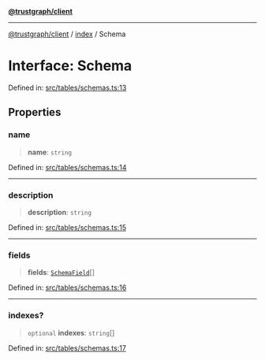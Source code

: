 [**@trustgraph/client**](../../README.md)

***

[@trustgraph/client](../../README.md) / [index](../README.md) / Schema

# Interface: Schema

Defined in: [src/tables/schemas.ts:13](https://github.com/trustgraph-ai/trustgraph-ts-client/blob/dd779923b4eaffccd17ba61aaee70d2766e28e49/src/tables/schemas.ts#L13)

## Properties

### name

> **name**: `string`

Defined in: [src/tables/schemas.ts:14](https://github.com/trustgraph-ai/trustgraph-ts-client/blob/dd779923b4eaffccd17ba61aaee70d2766e28e49/src/tables/schemas.ts#L14)

***

### description

> **description**: `string`

Defined in: [src/tables/schemas.ts:15](https://github.com/trustgraph-ai/trustgraph-ts-client/blob/dd779923b4eaffccd17ba61aaee70d2766e28e49/src/tables/schemas.ts#L15)

***

### fields

> **fields**: [`SchemaField`](SchemaField.md)[]

Defined in: [src/tables/schemas.ts:16](https://github.com/trustgraph-ai/trustgraph-ts-client/blob/dd779923b4eaffccd17ba61aaee70d2766e28e49/src/tables/schemas.ts#L16)

***

### indexes?

> `optional` **indexes**: `string`[]

Defined in: [src/tables/schemas.ts:17](https://github.com/trustgraph-ai/trustgraph-ts-client/blob/dd779923b4eaffccd17ba61aaee70d2766e28e49/src/tables/schemas.ts#L17)
